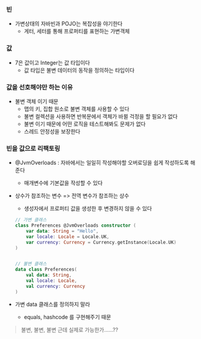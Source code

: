 
###  빈
- 가변상태의 자바빈과 POJO는 복잡성을 야기한다
	- 게터, 세터를 통해 프로퍼티를 표현하는 가변객체

### 값
- 7은 값이고 Integer는 값 타입이다
	- 값 타입은 불변 데이터의 동작을 정의하는 타입이다

### 값을 선호해야만 하는 이유
- 불변 객체 이기 때문
	- 맵의 키, 집합 원소로 불변 객체를 사용할 수 있다
	- 불변 컬렉션을 사용하면 반복문에서 객체가 바뀔 걱정을 할 필요가 없다
	- 불변 이기 때문에 어떤 로직을 테스트해봐도 문제가 없다
	- 스레드 안정성을 보장한다

### 빈을 값으로 리팩토링

- @JvmOverloads : 자바에서는 일일히 작성해야할 오버로딩을 쉽게 작성하도록 해준다
	- 매개변수에 기본값을 작성할 수 있다

-  상수가 참조하는 변수 => 전역 변수가 참조하는 상수
	- 생성자에서 프로퍼티 값을 생성한 후 변경하지 않을 수 있다
	```kotlin
	// 가변 클래스
	class Preferences @JvmOverloads constructor (
		var data: String = "Hello", 
		var locale: Locale = Locale.UK, 
		var currency: Currency = Currency.getInstance(Locale.UK)
	)
	

	// 불변 클래스
	data class Preferences(
		val data: String, 
		val locale: Locale, 
		val currency: Currency
	)
	```

- 가변 data 클래스를 정의하지 말라
	- equals, hashcode 를 구현해주기 때문




> 불변, 불변, 불변 근데 실제로 가능한가......??